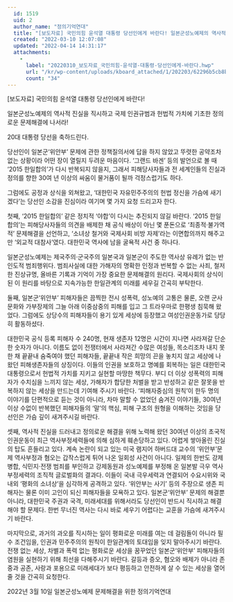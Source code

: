 ```yaml
---
  id: 1519
  uid: 2
  author_name: "정의기억연대"
  title: "[보도자료] 국민의힘 윤석열 대통령 당선인에게 바란다! 일본군성노예제의 역사적 진실을 직시하고 국제 인권규범과 헌법적 가치에 기초한 정의로운 문제해결에 나서라!"
  created: "2022-03-10 12:07:08"
  updated: "2022-04-14 14:31:17"
  attachments: 
    - 
      label: "20220310_보도자료_국민의힘-윤석열-대통령-당선인에게-바란다.hwp"
      url: "/kr/wp-content/uploads/kboard_attached/1/202203/62296b5cb8b447259232.hwp"
      count: "34"
---
```

\[보도자료\] 국민의힘 윤석열 대통령 당선인에게 바란다!

일본군성노예제의 역사적 진실을 직시하고 국제 인권규범과 헌법적 가치에 기초한 정의로운 문제해결에 나서라!

20대 대통령 당선을 축하드린다.

당선인이 일본군‘위안부’ 문제에 관한 정책질의서에 답을 하지 않았고 뚜렷한 공약조차 없는 상황이라 어떤 장이 열릴지 두려운 마음이다. ‘그랜드 바겐’ 등의 발언으로 볼 때 ‘2015 한일합의’가 다시 반복되지 않을지, 그래서 피해당사자들과 전 세계인들의 진실과 정의를 향한 30여 년 이상의 싸움이 물거품이 될까 걱정스럽기도 하다. 

그럼에도 공정과 상식을 외쳐왔고, ‘대한민국 자유민주주의의 헌법 정신을 가슴에 새기겠다’는 당선인 소감을 진심이라 여기며 몇 가지 요청 드리고자 한다. 

첫째, ‘2015 한일합의’ 같은 정치적 ‘야합’이 다시는 추진되지 않길 바란다. ‘2015 한일합의’는 피해당사자들의 의견을 배제한 채 공식 배상이 아닌 몇 푼돈으로 ‘최종적·불가역적’ 문제해결을 선언하고, ‘소녀상 철거와 국제사회 비방 자제’라는 이면합의까지 해주고만 ‘외교적 대참사’였다. 대한민국 역사에 남을 굴욕적 사건 중 하나다.

일본군성노예제는 제국주의·군국주의 일본국과 일본군이 주도한 역사상 유례가 없는 반인도적 범죄행위다. 범죄사실에 대한 가해자의 명확한 인정과 번복할 수 없는 사죄, 철저한 진상규명, 올바른 기록과 기억이 가장 중요한 문제해결의 원리다. 국제사회의 상식이 된 이 원리를 바탕으로 지속가능한 한일관계의 미래를 세우길 간곡히 부탁한다. 

둘째, 일본군‘위안부’ 피해자들은 끔찍한 전시 성폭력, 성노예의 고통은 물론, 오랜 군사문화와 가부장제의 그늘 아래 이중삼중의 피해를 입고 그 트라우마로 한평생 침묵해 왔었다. 그럼에도 상당수의 피해자들이 용기 있게 세상에 등장했고 여성인권운동가로 당당히 활동하셨다. 

대한민국 공식 등록 피해자 수 240명, 현재 생존자 12명은 시간이 지나면 사라져갈 단순한 숫자가 아니다. 이름도 없이 전쟁터에서 사라져간 수많은 여성들, 목소리조차 내지 못한 채 끝끝내 숨죽여야 했던 피해자들, 끝끝내 작은 희망의 끈을 놓치지 않고 세상에 나왔던 피해생존자들의 상징이다. 이들의 인권을 보호하고 명예를 회복하는 일은 대한민국 대통령으로서 헌법적 가치를 지키고 실현할 마땅한 책무다. 부디 더 이상 성폭력의 피해자가 수치심을 느끼지 않는 세상, 가해자가 합당한 처벌을 받고 반성하고 같은 잘못을 반복하지 않는 세상을 만드는데 기여해 주시기 바란다. ‘피해자중심의 원칙’이 한두 명의 이야기를 단편적으로 듣는 것이 아니라, 차마 말할 수 없었던 숨겨진 이야기들, 30여년 이상 수없이 반복했던 피해자들의 ‘말’의 핵심, 피해 구조의 원형을 이해하는 것임을 당선인은 가슴 깊이 새겨주시길 바란다. 

셋째, 역사적 진실을 드러내고 정의로운 해결을 위해 노력해 왔던 30여년 이상의 초국적 인권운동이 최근 역사부정세력들에 의해 심하게 훼손당하고 있다. 어렵게 쌓아올린 진실의 탑도 흔들리고 있다. 계속 논란이 되고 있는 미국 램지어 하버드대 교수의 ‘위안부’문제 역사부정과 혐오는 갑작스럽게 튀어 나온 일회성 사건이 아니다. 일제의 한반도 강제병합, 식민지·전쟁 범죄를 부인하고 강제동원과 성노예제를 부정해 온 일본발 극우 역사부정세력의 조직적 글로벌화의 결과다. 이들이 국내 극우세력과 연결되어 수요시위와 국내외 ‘평화의 소녀상’을 심각하게 공격하고 있다. ‘위안부는 사기’ 등의 주장으로 생존 피해자는 물론 이미 고인이 되신 피해자들을 모욕하고 있다. 일본군‘위안부’ 문제의 해결뿐 아니라, 대한민국 주권과 국격, 미래세대를 위해서라도 당선인이 반드시 직시하고 해결해야 할 문제다. 한번 무너진 역사는 다시 바로 세우기 어렵다는 교훈을 가슴에 새겨주시기 바란다. 

마지막으로, 과거의 과오를 직시하는 일이 평화로운 미래를 여는 데 걸림돌이 아니라 필수 조건임을, 인권과 민주주의의 원칙이 한일관계의 토대임을 잊지 말아주시기 바란다. 전쟁 없는 세상, 차별과 폭력 없는 평화로운 세상을 꿈꾸었던 일본군‘위안부’ 피해자들의 염원을 실현하기 위해 최선을 다해주시기 바란다. 갈등과 증오, 혐오와 배제가 아니라 존중과 공존, 사랑과 포용으로 미래세대가 보다 평등하고 안전하게 살 수 있는 세상을 열어줄 것을 간곡히 요청한다. 


2022년 3월 10일
일본군성노예제 문제해결을 위한 정의기억연대